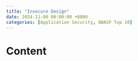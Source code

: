 ```yaml
---
title: "Insecure Design"
date: 2024-11-08 00:00:00 +0800
categories: [Application Security, OWASP Top 10]
---
```


# Content